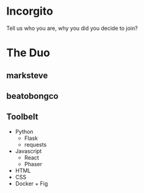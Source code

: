 # Incorgito

Tell us who you are, why you did you decide to join?

# The Duo

## marksteve

## beatobongco

## Toolbelt

- Python
  - Flask
  - requests
- Javascript
  - React
  - Phaser
- HTML
- CSS
- Docker + Fig
